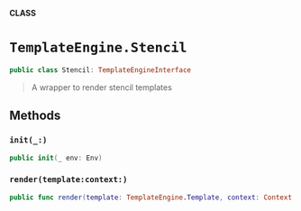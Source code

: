 **CLASS**

# `TemplateEngine.Stencil`

```swift
public class Stencil: TemplateEngineInterface
```

> A wrapper to render stencil templates

## Methods
### `init(_:)`

```swift
public init(_ env: Env)
```

### `render(template:context:)`

```swift
public func render(template: TemplateEngine.Template, context: Context.Output) throws -> String
```
